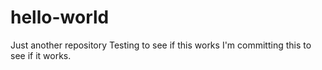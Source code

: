 # hello-world
Just another repository
Testing to see if this works
I'm committing this to see if it works.

